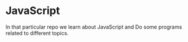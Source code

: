 # JavaScript
In that particular repo we learn about JavaScript and Do some programs related to different topics.
